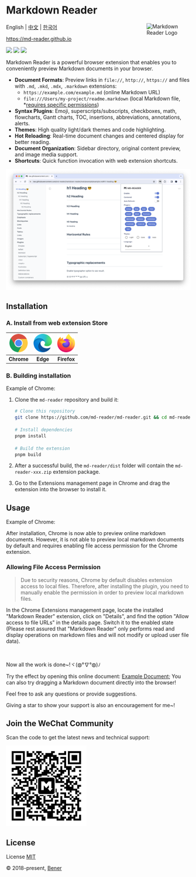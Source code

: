 # Markdown Reader

<img alt="Markdown Reader Logo" src="https://raw.githubusercontent.com/md-reader/md-reader/main/src//images/logo-stroke.svg" align="right" width="120">

English | [中文](./README-cn.md) | [한국어](./README-ko.md)

https://md-reader.github.io

[![](https://badgen.net/chrome-web-store/v/medapdbncneneejhbgcjceippjlfkmkg?icon=chrome&color=607cd2)](https://chromewebstore.google.com/detail/md-reader/medapdbncneneejhbgcjceippjlfkmkg) [![](https://badgen.net/chrome-web-store/stars/medapdbncneneejhbgcjceippjlfkmkg?icon=chrome&color=607cd2)](https://chromewebstore.google.com/detail/md-reader/medapdbncneneejhbgcjceippjlfkmkg) [![](https://badgen.net/chrome-web-store/users/medapdbncneneejhbgcjceippjlfkmkg?icon=chrome&color=607cd2)](https://chromewebstore.google.com/detail/md-reader/medapdbncneneejhbgcjceippjlfkmkg)

Markdown Reader is a powerful browser extension that enables you to conveniently preview Markdown documents in your browser.

- **Document Formats**: Preview links in `file://`, `http://`, `https://` and files with `.md`, `.mkd`, `.mdx`, `.markdown` extensions:
  - `https://example.com/example.md` (online Markdown URL)
  - `file:///Users/my-project/readme.markdown` (local Markdown file, \*[requires specific permissions](#allowing-file-access-permission))
- **Syntax Plugins**: Emoji, superscripts/subscripts, checkboxes, math, flowcharts, Gantt charts, TOC, insertions, abbreviations, annotations, alerts.
- **Themes**: High quality light/dark themes and code highlighting.
- **Hot Reloading**: Real-time document changes and centered display for better reading.
- **Document Organization**: Sidebar directory, original content preview, and image media support.
- **Shortcuts**: Quick function invocation with web extension shortcuts.

![banner](./example/example-1.png)

## Installation

### A. Install from web extension Store

| <a href="https://chromewebstore.google.com/detail/md-reader/medapdbncneneejhbgcjceippjlfkmkg" target="_blank"><img src="./src/images/Chrome.png" alt="Chrome Web Store" style="width:50px"/></a> | <a href="https://microsoftedge.microsoft.com/addons/detail/markdown-reader/djnplooklihmkcioemdjfcednfkpiodc" target="_blank"><img src="./src/images/Edge.png" alt="Edge Add-ons" style="width:50px"/></a> | <a href="https://addons.mozilla.org/firefox/addon/markdown-reader-ext/" target="_blank"><img src="./src/images/Firefox.png" alt="Firefox Add-ons" style="width:50px"/></a> |
| :----------------------------------------------------------------------------------------------------------------------------------------------------------------------------------------------: | :-------------------------------------------------------------------------------------------------------------------------------------------------------------------------------------------------------: | :------------------------------------------------------------------------------------------------------------------------------------------------------------------------: |
|                                                                                            **Chrome**                                                                                            |                                                                                                 **Edge**                                                                                                  |                                                                                **Firefox**                                                                                 |

### B. Building installation

Example of Chrome:

1. Clone the `md-reader` repository and build it:

   ```bash
   # Clone this repository
   git clone https://github.com/md-reader/md-reader.git && cd md-reader

   # Install dependencies
   pnpm install

   # Build the extension
   pnpm build
   ```

2. After a successful build, the `md-reader/dist` folder will contain the `md-reader-xxx.zip` extension package.

3. Go to the Extensions management page in Chrome and drag the extension into the browser to install it.

## Usage

Example of Chrome:

After installation, Chrome is now able to preview online markdown documents. However, it is not able to preview local markdown documents by default and requires enabling file access permission for the Chrome extension.

### Allowing File Access Permission

> Due to security reasons, Chrome by default disables extension access to local files. Therefore, after installing the plugin, you need to manually enable the permission in order to preview local markdown files.

In the Chrome Extensions management page, locate the installed "Markdown Reader" extension, click on "Details", and find the option "Allow access to file URLs" in the details page. Switch it to the enabled state (Please rest assured that "Markdown Reader" only performs read and display operations on markdown files and will not modify or upload user file data).

<br/>

Now all the work is done~!ヾ(◍°∇°◍)ﾉ

Try the effect by opening this online document: [Example Document](https://raw.githubusercontent.com/md-reader/md-reader/main/example/example.md); You can also try dragging a Markdown document directly into the browser!

Feel free to ask any questions or provide suggestions.

Giving a star to show your support is also an encouragement for me~!

## Join the WeChat Community

Scan the code to get the latest news and technical support:

<img src="./src/images/mp-qrcode.jpg" alt="" style="width:220px"/>

## License

License [MIT](https://github.com/md-reader/md-reader/blob/main/LICENSE)

© 2018-present, [Bener](https://github.com/Heroor)
